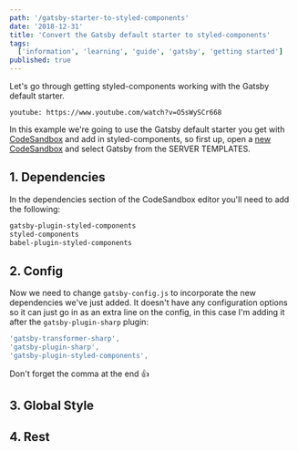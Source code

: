 ```yaml
---
path: '/gatsby-starter-to-styled-components'
date: '2018-12-31'
title: 'Convert the Gatsby default starter to styled-components'
tags:
  ['information', 'learning', 'guide', 'gatsby', 'getting started']
published: true
---
```


Let's go through getting styled-components working with the Gatsby
default starter.

`youtube: https://www.youtube.com/watch?v=O5sWySCr668`

In this example we're going to use the Gatsby default starter you get
with [CodeSandbox] and add in styled-components, so first up, open a
[new CodeSandbox] and select Gatsby from the SERVER TEMPLATES.

## 1. Dependencies

In the dependencies section of the CodeSandbox editor you'll need to
add the following:

```bash
gatsby-plugin-styled-components
styled-components
babel-plugin-styled-components
```

## 2. Config

Now we need to change `gatsby-config.js` to incorporate the new
dependencies we've just added. It doesn't have any configuration
options so it can just go in as an extra line on the config, in this
case I'm adding it after the `gatsby-plugin-sharp` plugin:

```js
'gatsby-transformer-sharp',
'gatsby-plugin-sharp',
'gatsby-plugin-styled-components',
```

Don't forget the comma at the end 👍

## 3. Global Style

## 4. Rest

[codesandbox]: https://codesandbox.io
[new codesandbox]: https://codesandbox.io/s/
[example code]: https://codesandbox.io/s/yp3z16yw11
